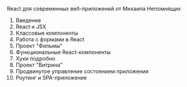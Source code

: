 React для современных веб-приложений
от Михаила Непомнящих

1. Введение
2. React и JSX
3. Классовые компоненты
4. Работа с формами в React
5. Проект "Фильмы"
6. Функциональные React-компоненты
7. Хуки подробно
8. Проект "Витрина"
9. Продвинутое управление состоянием приложения
10. Роутинг и SPA-приложение
